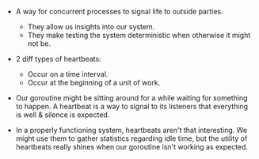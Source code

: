 * A way for concurrent processes to signal life to outside parties.
    * They allow us insights into our system.
    * They make testing the system deterministic when otherwise it might not be.

* 2 diff types of heartbeats:
    * Occur on a time interval.
    * Occur at the beginning of a unit of work.

* Our goroutine might be sitting around for a while waiting for something to happen. A heartbeat is a way to signal to its listeners that everything is well & silence is expected.

* In a properly functioning system, heartbeats aren't that interesting. We might use them to gather statistics regarding idle time, but the utility of heartbeats really shines when our goroutine isn't working as expected.